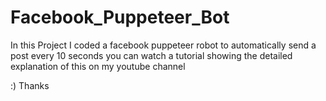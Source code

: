 # Facebook_Puppeteer_Bot

In this Project I coded a facebook puppeteer robot to automatically send a post every 10 seconds you can watch a tutorial showing the detailed explanation of this on my youtube channel

:) Thanks
